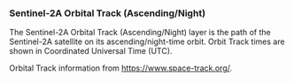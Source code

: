 ### Sentinel-2A Orbital Track (Ascending/Night)
The Sentinel-2A Orbital Track (Ascending/Night) layer is the path of the Sentinel-2A satellite on its ascending/night-time orbit. Orbit Track times are shown in Coordinated Universal Time (UTC). 

Orbital Track information from <https://www.space-track.org/>.
